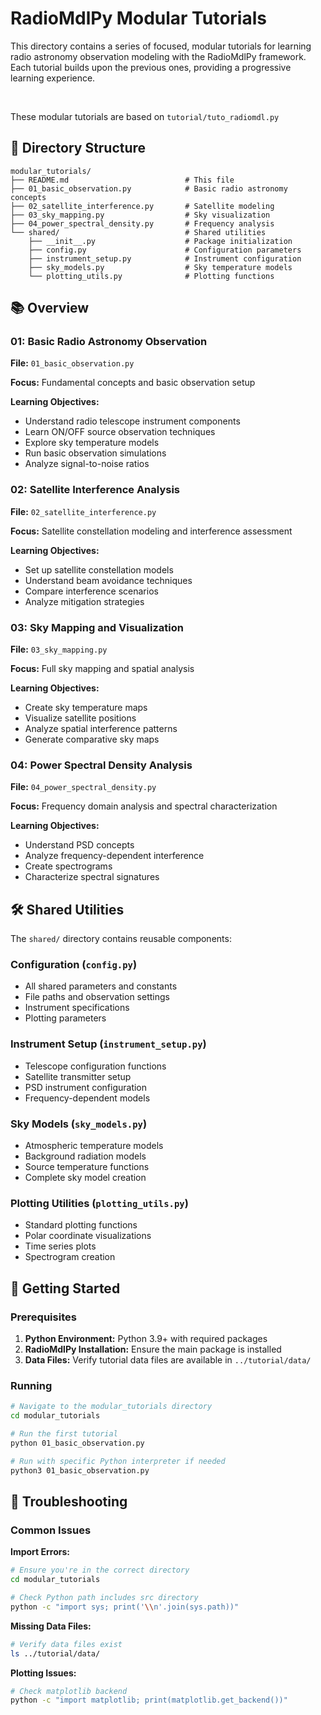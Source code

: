 # RadioMdlPy Modular Tutorials

This directory contains a series of focused, modular tutorials for learning radio astronomy observation modeling with the RadioMdlPy framework. Each tutorial builds upon the previous ones, providing a progressive learning experience.

<br />

These modular tutorials are based on `tutorial/tuto_radiomdl.py`

## 📁 Directory Structure

```
modular_tutorials/
├── README.md                          # This file
├── 01_basic_observation.py            # Basic radio astronomy concepts
├── 02_satellite_interference.py       # Satellite modeling
├── 03_sky_mapping.py                  # Sky visualization
├── 04_power_spectral_density.py       # Frequency analysis
└── shared/                            # Shared utilities
    ├── __init__.py                    # Package initialization
    ├── config.py                      # Configuration parameters
    ├── instrument_setup.py            # Instrument configuration
    ├── sky_models.py                  # Sky temperature models
    └── plotting_utils.py              # Plotting functions
```


## 📚 Overview

### **01: Basic Radio Astronomy Observation**
**File:** `01_basic_observation.py`

**Focus:** Fundamental concepts and basic observation setup

**Learning Objectives:**
- Understand radio telescope instrument components
- Learn ON/OFF source observation techniques
- Explore sky temperature models
- Run basic observation simulations
- Analyze signal-to-noise ratios

### **02: Satellite Interference Analysis**
**File:** `02_satellite_interference.py`

**Focus:** Satellite constellation modeling and interference assessment

**Learning Objectives:**
- Set up satellite constellation models
- Understand beam avoidance techniques
- Compare interference scenarios
- Analyze mitigation strategies

### **03: Sky Mapping and Visualization**
**File:** `03_sky_mapping.py`

**Focus:** Full sky mapping and spatial analysis

**Learning Objectives:**
- Create sky temperature maps
- Visualize satellite positions
- Analyze spatial interference patterns
- Generate comparative sky maps

### **04: Power Spectral Density Analysis**
**File:** `04_power_spectral_density.py`

**Focus:** Frequency domain analysis and spectral characterization

**Learning Objectives:**
- Understand PSD concepts
- Analyze frequency-dependent interference
- Create spectrograms
- Characterize spectral signatures

## 🛠️ Shared Utilities

The `shared/` directory contains reusable components:

### **Configuration (`config.py`)**
- All shared parameters and constants
- File paths and observation settings
- Instrument specifications
- Plotting parameters

### **Instrument Setup (`instrument_setup.py`)**
- Telescope configuration functions
- Satellite transmitter setup
- PSD instrument configuration
- Frequency-dependent models

### **Sky Models (`sky_models.py`)**
- Atmospheric temperature models
- Background radiation models
- Source temperature functions
- Complete sky model creation

### **Plotting Utilities (`plotting_utils.py`)**
- Standard plotting functions
- Polar coordinate visualizations
- Time series plots
- Spectrogram creation

## 🚀 Getting Started

### **Prerequisites**
1. **Python Environment:** Python 3.9+ with required packages
2. **RadioMdlPy Installation:** Ensure the main package is installed
3. **Data Files:** Verify tutorial data files are available in `../tutorial/data/`

### **Running**
```bash
# Navigate to the modular_tutorials directory
cd modular_tutorials

# Run the first tutorial
python 01_basic_observation.py

# Run with specific Python interpreter if needed
python3 01_basic_observation.py
```

## 🐛 Troubleshooting

### **Common Issues**

**Import Errors:**
```bash
# Ensure you're in the correct directory
cd modular_tutorials

# Check Python path includes src directory
python -c "import sys; print('\\n'.join(sys.path))"
```

**Missing Data Files:**
```bash
# Verify data files exist
ls ../tutorial/data/
```

**Plotting Issues:**
```bash
# Check matplotlib backend
python -c "import matplotlib; print(matplotlib.get_backend())"
```
